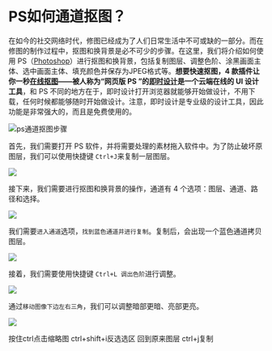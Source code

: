 # PS如何通道抠图？


在如今的社交网络时代，修图已经成为了人们日常生活中不可或缺的一部分。而在修图的制作过程中，抠图和换背景是必不可少的步骤。在这里，我们将介绍如何使用 PS（[Photoshop](https://js.design/special/ps/)）进行抠图和换背景，包括复制图层、调整色阶、涂黑画面主体、选中画面主体、填充颜色并保存为JPEG格式等。**想要快速抠图，4 款插件让你一秒[在线抠图](https://js.design/special/article/free-keystone.html)——被人称为“网页版 PS ”的**[**即时设计**](https://js.design/)**是一个云端在线的 UI 设计工具**，和 PS 不同的地方在于，即时设计打开浏览器就能够开始做设计，不用下载，任何时候都能够随时开始做设计。注意，即时设计是专业级的设计工具，因此功能是非常强大的，而且是免费使用的。

![ps通道抠图步骤](https://js.design/special/img/ps-channel-keying-steps/1684400405663.png)

首先，我们需要打开 PS 软件，并将需要处理的素材拖入软件中。为了防止破坏原图层，我们可以使用快捷键 `Ctrl+J`来复制一层图层。

![](https://js.design/special/img/ps-channel-keying-steps/1684400405701.png)

接下来，我们需要进行抠图和换背景的操作，通道有 4 个选项：图层、通道、路径和选择。

![](https://js.design/special/img/ps-channel-keying-steps/1684400405728.png)

我们需要`进入通道`选项，`找到蓝色通道并进行复制`。复制后，会出现一个蓝色通道拷贝图层。

![](https://js.design/special/img/ps-channel-keying-steps/1684400405766.png)

接着，我们需要使用快捷键 `Ctrl+L 调出色阶`进行调整。

![](https://js.design/special/img/ps-channel-keying-steps/1684400405799.png)

通过`移动图像下边左右三角`，我们可以调整暗部更暗、亮部更亮。

![](https://js.design/special/img/ps-channel-keying-steps/1684400405817.png)

按住ctrl点击缩略图
ctrl+shift+i反选选区
回到原来图层
ctrl+j复制
